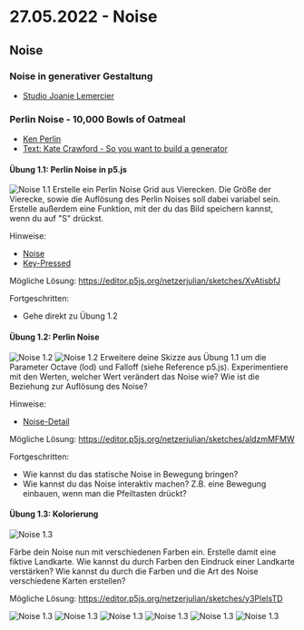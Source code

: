 # 27.05.2022 - Noise

## Noise 

### Noise in generativer Gestaltung 

* [Studio Joanie Lemercier](https://joanielemercier.com/lamontagne/)



### Perlin Noise - 10,000 Bowls of Oatmeal
* [Ken Perlin](https://de.wikipedia.org/wiki/Ken_Perlin)
* [Text: Kate Crawford - So you want to build a generator](https://galaxykate0.tumblr.com/post/139774965871/so-you-want-to-build-a-generator)

#### Übung 1.1: Perlin Noise in p5.js
![Noise 1.1](https://github.com/juliannetzer/zweites_studienjahr_sose_2022/blob/master/assets/1_1_PerlinNoise.jpg)
Erstelle ein Perlin Noise Grid aus Vierecken. Die Größe der Vierecke, sowie die Auflösung des Perlin Noises soll dabei variabel sein. Erstelle außerdem eine Funktion, mit der du das Bild speichern kannst, wenn du auf "S" drückst. 

Hinweise: 
* [Noise](https://p5js.org/reference/#/p5/noise)
* [Key-Pressed](https://p5js.org/reference/#/p5/keyPressed)

Mögliche Lösung: https://editor.p5js.org/netzerjulian/sketches/XvAtisbfJ

Fortgeschritten: 
* Gehe direkt zu Übung 1.2

#### Übung 1.2: Perlin Noise
![Noise 1.2](https://github.com/juliannetzer/zweites_studienjahr_sose_2022/blob/master/assets/1_2_PerlinNoise_Octaves1.jpg)
![Noise 1.2](https://github.com/juliannetzer/zweites_studienjahr_sose_2022/blob/master/assets/1_2_PerlinNoise_Octaves8.jpg)
Erweitere deine Skizze aus Übung 1.1 um die Parameter Octave (lod) und Falloff (siehe Reference p5.js). Experimentiere mit den Werten, welcher Wert verändert das Noise wie? Wie ist die Beziehung zur Auflösung des Noise? 

Hinweise: 
* [Noise-Detail](https://p5js.org/reference/#/p5/noiseDetail)

Mögliche Lösung: 
https://editor.p5js.org/netzerjulian/sketches/aldzmMFMW

Fortgeschritten: 
* Wie kannst du das statische Noise in Bewegung bringen? 
* Wie kannst du das Noise interaktiv machen? Z.B. eine Bewegung einbauen, wenn man die Pfeiltasten drückt? 

#### Übung 1.3: Kolorierung
![Noise 1.3](https://github.com/juliannetzer/zweites_studienjahr_sose_2022/blob/master/assets/1_3_Perlin_Noise.jpg)

Färbe dein Noise nun mit verschiedenen Farben ein. Erstelle damit eine fiktive Landkarte. Wie kannst du durch Farben den Eindruck einer Landkarte verstärken? Wie kannst du durch die Farben und die Art des Noise verschiedene Karten erstellen? 

Mögliche Lösung: 
https://editor.p5js.org/netzerjulian/sketches/y3PleIsTD

![Noise 1.3](https://github.com/juliannetzer/zweites_studienjahr_sose_2022/blob/master/assets/Maps/maps_1.jpg)
![Noise 1.3](https://github.com/juliannetzer/zweites_studienjahr_sose_2022/blob/master/assets/Maps/maps_2.jpg)
![Noise 1.3](https://github.com/juliannetzer/zweites_studienjahr_sose_2022/blob/master/assets/Maps/maps_3.jpg)
![Noise 1.3](https://github.com/juliannetzer/zweites_studienjahr_sose_2022/blob/master/assets/Maps/maps_4.jpg)
![Noise 1.3](https://github.com/juliannetzer/zweites_studienjahr_sose_2022/blob/master/assets/Maps/maps_5.jpg)
![Noise 1.3](https://github.com/juliannetzer/zweites_studienjahr_sose_2022/blob/master/assets/Maps/maps_6.jpg)





